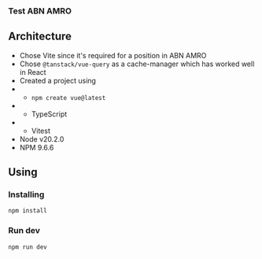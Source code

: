 ### Test ABN AMRO

## Architecture
- Chose Vite since it's required for a position in ABN AMRO
- Chose `@tanstack/vue-query` as a cache-manager which has worked well in React
- Created a project using
- - `npm create vue@latest`
- - TypeScript
- - Vitest
- Node v20.2.0
- NPM 9.6.6

## Using

### Installing
`npm install`

### Run dev
`npm run dev`
